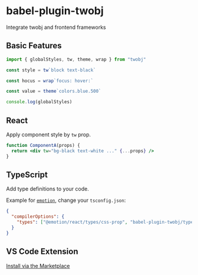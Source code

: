 # babel-plugin-twobj

Integrate twobj and frontend frameworks

## Basic Features

```ts
import { globalStyles, tw, theme, wrap } from "twobj"

const style = tw`block text-black`

const hocus = wrap`focus: hover:`

const value = theme`colors.blue.500`

console.log(globalStyles)
```

## React

Apply component style by `tw` prop.

```jsx
function ComponentA(props) {
  return <div tw="bg-black text-white ..." {...props} />
}
```

## TypeScript

Add type definitions to your code.

Example for [`emotion`](https://github.com/emotion-js/emotion), change your `tsconfig.json`:

```json
{
  "compilerOptions": {
    "types": ["@emotion/react/types/css-prop", "babel-plugin-twobj/types/emotion"]
  }
}
```

## VS Code Extension

[Install via the Marketplace](https://marketplace.visualstudio.com/items?itemName=lightyen.twobj-intellisense)

